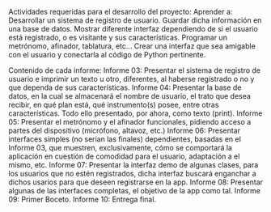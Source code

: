 Actividades requeridas para el desarrollo del proyecto:
 Aprender a:
  Desarrollar un sistema de registro de usuario.
  Guardar dicha información en una base de datos.
  Mostrar diferente interfaz dependiendo de si el usuario está registrado, o es visitante y sus características.
  Programar un metrónomo, afinador, tablatura, etc...
  Crear una interfaz que sea amigable con el usuario y conectarla al código de Python pertinente.
  
Contenido de cada informe:
 Informe 03: Presentar el sistema de registro de usuario e imprimir un texto u otro, diferentes, al haberse registrado o no y que dependa de sus características.
 Informe 04: Presentar la base de datos, en la cual se almacenará el nombre de usuario, el trato que desea recibir, en qué plan está, qué instrumento(s) posee, entre otras características. Todo ello presentado, por ahora, como texto (print).
 Informe 05: Presentar el metrónomo y el afinador funcionales, pidiendo acceso a partes del dispositivo (micrófono, altavoz, etc.)
 Informe 06: Presentar interfaces simples (no serían las finales) dependientes, basadas en el Informe 03, que muestren, exclusivamente, cómo se comportará la aplicación en cuestión de comodidad para el usuario, adaptación a el mismo, etc.
 Informe 07: Presentar la interfaz demo de algunas clases, para los usuarios que no estén registrados, dicha interfaz buscará enganchar a dichos usarios para que deseen registrarse en la app.
 Informe 08: Presentar algunas de las interfaces completas, el objetivo de la app como tal.
 Informe 09: Primer Boceto.
 Informe 10: Entrega final.
